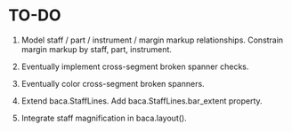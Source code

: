 TO-DO
=====

1.  Model staff / part / instrument / margin markup relationships.
    Constrain margin markup by staff, part, instrument.

2.  Eventually implement cross-segment broken spanner checks.

3.  Eventually color cross-segment broken spanners.

4.  Extend baca.StaffLines.
    Add baca.StaffLines.bar_extent property.

5.  Integrate staff magnification in baca.layout().

